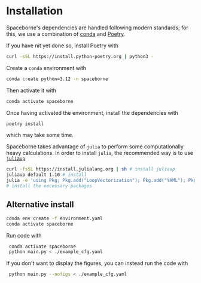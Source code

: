 # Installation

Spaceborne's dependencies are handled following modern standards; for this, we use a combination of [conda]([url](https://www.anaconda.com/)) and [Poetry]([url](https://python-poetry.org/)).

If you have nit yet done so, install Poetry with

```bash
curl -sSL https://install.python-poetry.org | python3 -
```

Create a `conda` environment with

```bash
conda create python=3.12 -n spaceborne
```

Then activate it with

```bash
conda activate spaceborne
```

Once having activated the environment, install the dependencies with

```bash
poetry install
```

which may take some time.

Spaceborne takes advantage of `julia` to perform some computationally heavy calculations. In order to install `julia`, the recommended way is to use [`juliaup`](https://github.com/JuliaLang/juliaup)

```bash
curl -fsSL https://install.julialang.org | sh # install juliaup
juliaup default 1.10 # install
julia -e 'using Pkg; Pkg.add("LoopVectorization"); Pkg.add("YAML"); Pkg.add("NPZ")'
# install the necessary packages
```

## Alternative install

```bash
conda env create -f environment.yaml
conda activate spaceborne
```

Run code with

```bash
 conda activate spaceborne
 python main.py < ./example_cfg.yaml
```

If you don't want to display the figures, you can instead run the code with

```bash
 python main.py --nofigs < ./example_cfg.yaml 
```
